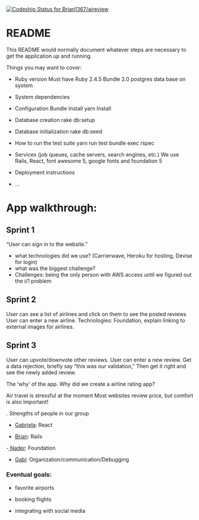 [![Codeship Status for Brian1367/aireview](https://app.codeship.com/projects/0efefc00-00a0-0137-7a26-7aac10a714af/status?branch=master)](/projects/324703)

# README

This README would normally document whatever steps are necessary to get the
application up and running.

Things you may want to cover:

* Ruby version
Must have Ruby 2.4.5
Bundle 2.0
postgres data base
on system
* System dependencies

* Configuration
Bundle Install
yarn Install
* Database creation
rake db:setup
* Database initialization
rake db:seed
* How to run the test suite
yarn run test
bundle exec rspec
* Services (job queues, cache servers, search engines, etc.)
We use Rails, React, font awesome 5, google fonts and foundation 5
* Deployment instructions

* ...

# App walkthrough:

## Sprint 1
“User can sign in to the website.”
- what technologies did we use?  (Carrierwave, Heroku for hosting, Devise for login)
- what was the biggest challenge?
- Challenges: being the only person with AWS access until we figured out the i/1 problem


## Sprint 2
User can see a list of airlines and click on them to see the posted reviews
User can enter a new airline.
Technologies: Foundation, explain linking to external images for airlines.


## Sprint 3
User can upvote/downvote other reviews.
User can enter a new review.
Get a data rejection, briefly say “this was our validation,”
Then get it right and see the newly added review.

The ‘why’ of the app.  Why did we create a airline rating app?

Air travel is stressful at the moment
Most websites review price, but comfort is also important!

. Strengths of people in our group

- [Gabriela](https://github.com/Gabrielaquesada):  React

- [Brian](https://github.com/Brian1367): Rails

-[ Nader](https://github.com/nadermokhtar): Foundation

- [Gabi](https://github.com/Proudfeets): Organization/communication/Debugging

### Eventual goals:

- favorite airports

- booking flights

- integrating with social media
